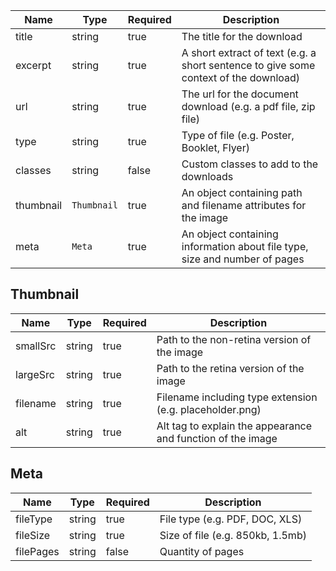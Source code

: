 | Name      | Type        | Required | Description                                                                          |
| --------- | ----------- | -------- | ------------------------------------------------------------------------------------ |
| title     | string      | true     | The title for the download                                                           |
| excerpt   | string      | true     | A short extract of text (e.g. a short sentence to give some context of the download) |
| url       | string      | true     | The url for the document download (e.g. a pdf file, zip file)                        |
| type      | string      | true     | Type of file (e.g. Poster, Booklet, Flyer)                                           |
| classes   | string      | false    | Custom classes to add to the downloads                                               |
| thumbnail | `Thumbnail` | true     | An object containing path and filename attributes for the image                      |
| meta      | `Meta`      | true     | An object containing information about file type, size and number of pages           |

## Thumbnail

| Name     | Type   | Required | Description                                                 |
| -------- | ------ | -------- | ----------------------------------------------------------- |
| smallSrc | string | true     | Path to the non-retina version of the image                 |
| largeSrc | string | true     | Path to the retina version of the image                     |
| filename | string | true     | Filename including type extension (e.g. placeholder.png)    |
| alt      | string | true     | Alt tag to explain the appearance and function of the image |

## Meta

| Name      | Type   | Required | Description                      |
| --------- | ------ | -------- | -------------------------------- |
| fileType  | string | true     | File type (e.g. PDF, DOC, XLS)   |
| fileSize  | string | true     | Size of file (e.g. 850kb, 1.5mb) |
| filePages | string | false    | Quantity of pages                |

